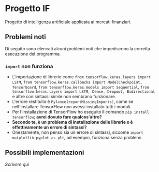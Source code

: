 # Progetto IF
Progetto di intelligenza artificiale applicata ai mercati finanziari.

## Problemi noti
Di seguito sono elencati alcuni problemi noti che impediscono la corretta esecuzione del programma.
### `import` non funziona
- L'importazione di librerie come `from tensorflow.keras.layers import LSTM`, `from tensorflow.keras.callbacks import ModelCheckpoint, TensorBoard`, `from tensorflow.keras.models import Sequential`, `from tensorflow.keras.layers import LSTM, Dense, Dropout, Bidirectional` e altre con sintassi simile non sembrano funzionare.
- L'errore restituito è `Pylance(reportMissingImports)`, come se nell'installare TensorFlow non avessi installato tutti i moduli.
- Per l'installazione di TensorFlow ho eseguito il comando `pip install tensorflow`; **avrei dovuto fare qualcos'altro?**
- **Secondo te, è un problema di installazione delle librerie o è effettivamente un errore di sintassi?**
- Onestamente, non penso sia un errore di sintassi, siccome `import matplotlib.pyplot as plt`, ad esempio, funziona senza problemi.

## Possibili implementazioni
_Scrivere qui_
